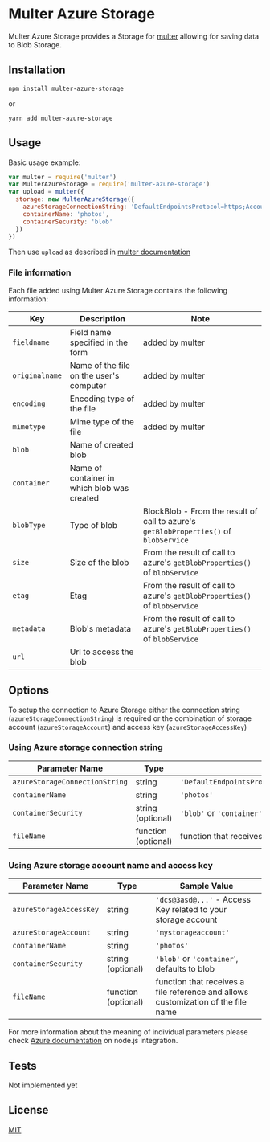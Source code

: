 # Multer Azure Storage

Multer Azure Storage provides a Storage for [multer](https://github.com/expressjs/multer) allowing for saving data to Blob Storage.

## Installation

```shell
npm install multer-azure-storage
```

or

```shell
yarn add multer-azure-storage
```

## Usage

Basic usage example:

```javascript
var multer = require('multer')
var MulterAzureStorage = require('multer-azure-storage')
var upload = multer({
  storage: new MulterAzureStorage({
    azureStorageConnectionString: 'DefaultEndpointsProtocol=https;AccountName=mystorageaccount;AccountKey=mykey;EndpointSuffix=core.windows.net',
    containerName: 'photos',
    containerSecurity: 'blob'
  })
})
```

Then use `upload` as described in [multer documentation](https://github.com/expressjs/multer)

### File information

Each file added using Multer Azure Storage contains the following information:

Key | Description | Note
---|---|---
`fieldname` | Field name specified in the form | added by multer
`originalname` | Name of the file on the user's computer | added by multer
`encoding` | Encoding type of the file | added by multer
`mimetype` | Mime type of the file | added by multer
`blob` | Name of created blob |
`container` | Name of container in which blob was created |
`blobType` | Type of blob | BlockBlob -  From the result of call to azure's `getBlobProperties()` of `blobService`
`size` | Size of the blob | From the result of call to azure's `getBlobProperties()` of `blobService`
`etag` | Etag | From the result of call to azure's `getBlobProperties()` of `blobService`
`metadata` | Blob's metadata | From the result of call to azure's `getBlobProperties()` of `blobService`
`url` | Url to access the blob |

## Options

To setup the connection to Azure Storage either the connection string (`azureStorageConnectionString`) is required or the combination of storage account (`azureStorageAccount`) and access key (`azureStorageAccessKey`)

### Using Azure storage connection string

| Parameter Name | Type | Sample Value |
|---|---|---|
| `azureStorageConnectionString` | string | `'DefaultEndpointsProtocol=https;AccountName=mystorageaccount;AccountKey=mykey;EndpointSuffix=core.windows.net'` |
| `containerName` | string | `'photos'` |
| `containerSecurity` | string (optional) | `'blob'` or `'container'`, defaults to blob |
| `fileName` | function (optional) | function that receives a file reference and allows customization of the file name |

### Using Azure storage account name and access key

| Parameter Name | Type | Sample Value |
|---|---|---|
| `azureStorageAccessKey` | string | `'dcs@3asd@...'` - Access Key related to your storage account |
| `azureStorageAccount` | string | `'mystorageaccount'` |
| `containerName` | string | `'photos'` |
| `containerSecurity` | string (optional) | `'blob'` or `'container`', defaults to blob |
| `fileName` | function (optional) | function that receives a file reference and allows customization of the file name |

For more information about the meaning of individual parameters please check [Azure documentation](https://azure.microsoft.com/en-us/documentation/articles/storage-nodejs-how-to-use-blob-storage/) on node.js integration.

## Tests

Not implemented yet

## License

[MIT](LICENSE)
